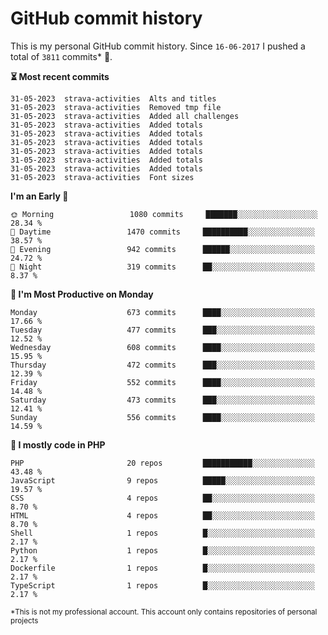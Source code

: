 # GitHub commit history
This is my personal GitHub commit history. Since <!--START_SECTION:first-commit-date-->`16-06-2017`<!--END_SECTION:first-commit-date--> I pushed a total of <!--START_SECTION:total-commit-count-->`3811`<!--END_SECTION:total-commit-count--> commits* 🎉.

<!--START_SECTION:most-recent-commits-->
**⏳ Most recent commits**
                                        
```text
31-05-2023  strava-activities  Alts and titles
31-05-2023  strava-activities  Removed tmp file
31-05-2023  strava-activities  Added all challenges
31-05-2023  strava-activities  Added totals
31-05-2023  strava-activities  Added totals
31-05-2023  strava-activities  Added totals
31-05-2023  strava-activities  Added totals
31-05-2023  strava-activities  Added totals
31-05-2023  strava-activities  Added totals
31-05-2023  strava-activities  Font sizes
```
<!--END_SECTION:most-recent-commits-->  

<!--START_SECTION:commits-per-day-time-->
**I&#039;m an Early 🐤**

```text
🌞 Morning                 1080 commits     ███████░░░░░░░░░░░░░░░░░░   28.34 %
🌆 Daytime                 1470 commits     ██████████░░░░░░░░░░░░░░░   38.57 %
🌃 Evening                 942 commits      ██████░░░░░░░░░░░░░░░░░░░   24.72 %
🌙 Night                   319 commits      ██░░░░░░░░░░░░░░░░░░░░░░░   8.37 %
```
<!--END_SECTION:commits-per-day-time-->  

<!--START_SECTION:commits-per-weekday-->
**📅 I&#039;m Most Productive on Monday**

```text
Monday                    673 commits      ████░░░░░░░░░░░░░░░░░░░░░   17.66 %
Tuesday                   477 commits      ███░░░░░░░░░░░░░░░░░░░░░░   12.52 %
Wednesday                 608 commits      ████░░░░░░░░░░░░░░░░░░░░░   15.95 %
Thursday                  472 commits      ███░░░░░░░░░░░░░░░░░░░░░░   12.39 %
Friday                    552 commits      ████░░░░░░░░░░░░░░░░░░░░░   14.48 %
Saturday                  473 commits      ███░░░░░░░░░░░░░░░░░░░░░░   12.41 %
Sunday                    556 commits      ████░░░░░░░░░░░░░░░░░░░░░   14.59 %
```
<!--END_SECTION:commits-per-weekday-->  

<!--START_SECTION:repos-per-language-->
**💬 I mostly code in PHP**

```text
PHP                       20 repos         ███████████░░░░░░░░░░░░░░   43.48 %
JavaScript                9 repos          █████░░░░░░░░░░░░░░░░░░░░   19.57 %
CSS                       4 repos          ██░░░░░░░░░░░░░░░░░░░░░░░   8.70 %
HTML                      4 repos          ██░░░░░░░░░░░░░░░░░░░░░░░   8.70 %
Shell                     1 repos          █░░░░░░░░░░░░░░░░░░░░░░░░   2.17 %
Python                    1 repos          █░░░░░░░░░░░░░░░░░░░░░░░░   2.17 %
Dockerfile                1 repos          █░░░░░░░░░░░░░░░░░░░░░░░░   2.17 %
TypeScript                1 repos          █░░░░░░░░░░░░░░░░░░░░░░░░   2.17 %
```
<!--END_SECTION:repos-per-language-->  

<sub>*This is not my professional account. This account only contains repositories of personal projects</sub>
